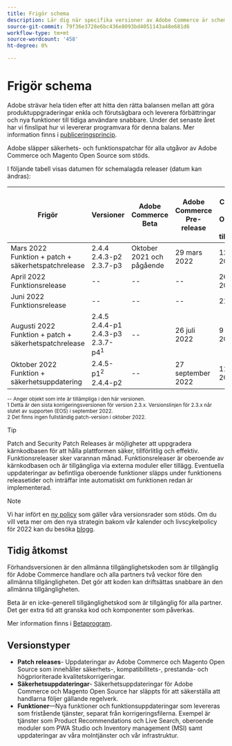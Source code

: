 ```yaml
---
title: Frigör schema
description: Lär dig när specifika versioner av Adobe Commerce är schemalagda för betaversion, förhandsversioner och allmän tillgänglighet.
source-git-commit: 79f36e3728e6bc436e8093bd4051143a48e681d6
workflow-type: tm+mt
source-wordcount: '458'
ht-degree: 0%

---
```



# Frigör schema

Adobe strävar hela tiden efter att hitta den rätta balansen mellan att göra produktuppgraderingar enkla och förutsägbara och leverera förbättringar och nya funktioner till tidiga användare snabbare. Under det senaste året har vi finslipat hur vi levererar programvara för denna balans. Mer information finns i [publiceringsprincip](policy.md).

Adobe släpper säkerhets- och funktionspatchar för alla utgåvor av Adobe Commerce och Magento Open Source som stöds.

I följande tabell visas datumen för schemalagda releaser (datum kan ändras):

| Frigör | Versioner | Adobe Commerce Beta | Adobe Commerce Pre-release | Adobe Commerce &amp; Magento Open Source<br>Allmän tillgänglighet |
|-----------------------------------------------------------------|-------------------------------------------------------|---------------------------|----------------------------------|---------------------------------------------------------------------|
| Mars 2022<br>Funktion + patch + säkerhetspatchrelease | 2.4.4<br>2.4.3-p2<br>2.3.7-p3 | Oktober 2021 och pågående | 29 mars 2022 | 12 april 2022 |
| April 2022<br>Funktionsrelease | \-\- | \-\- | \-\- | 26 april 2022 |
| Juni 2022<br>Funktionsrelease | \-\- | \-\- | \-\- | 21 juni 2022 |
| Augusti 2022<br>Funktion + patch + säkerhetspatchrelease | 2.4.5<br>2.4.4-p1<br>2.4.3-p3<br>2.3.7-p4<sup>1</sup> | \-\- | 26 juli 2022 | 9 augusti 2022 |
| Oktober 2022<br>Funktion + säkerhetsuppdatering | 2.4.5-p1<sup>2</sup><br>2.4.4-p2 | \-\- | 27 september 2022 | 11 oktober 2022 |

<sup>\-\- Anger objekt som inte är tillämpliga i den här versionen.</sup><br>
<sup>1 Detta är den sista korrigeringsversionen för version 2.3.x. Versionslinjen för 2.3.x når slutet av supporten (EOS) i september 2022.</sup><br>
<sup>2 Det finns ingen fullständig patch-version i oktober 2022.</sup><br>

>[!TIP]
>
>Patch and Security Patch Releases är möjligheter att uppgradera kärnkodbasen för att hålla plattformen säker, tillförlitlig och effektiv. Funktionsreleaser sker varannan månad. Funktionsreleaser är oberoende av kärnkodbasen och är tillgängliga via externa moduler eller tillägg. Eventuella uppdateringar av befintliga oberoende funktioner släpps under funktionens releasetider och inträffar inte automatiskt om funktionen redan är implementerad.

>[!NOTE]
>
>Vi har infört en [ny policy](https://www.adobe.com/content/dam/cc/en/legal/terms/enterprise/pdfs/Adobe-Commerce-Software-Lifecycle-Policy.pdf) som gäller våra versionsrader som stöds. Om du vill veta mer om den nya strategin bakom vår kalender och livscykelpolicy för 2022 kan du besöka [blogg](https://business.adobe.com/blog/how-to/accelerating-innovation-through-simplified-release-strategy).

## Tidig åtkomst

Förhandsversionen är den allmänna tillgänglighetskoden som är tillgänglig för Adobe Commerce handlare och alla partners två veckor före den allmänna tillgängligheten. Det gör att koden kan driftsättas snabbare än den allmänna tillgängligheten.

Beta är en icke-generell tillgänglighetskod som är tillgänglig för alla partner. Det ger extra tid att granska kod och komponenter som påverkas.

Mer information finns i [Betaprogram](beta-program.md).

## Versionstyper

- **Patch releases**- Uppdateringar av Adobe Commerce och Magento Open Source som innehåller säkerhets-, kompatibilitets-, prestanda- och högprioriterade kvalitetskorrigeringar.
- **Säkerhetsuppdateringar**- Säkerhetsuppdateringar för Adobe Commerce och Magento Open Source har släppts för att säkerställa att handlarna följer gällande regelverk.
- **Funktioner**—Nya funktioner och funktionsuppdateringar som levereras som fristående tjänster, separat från korrigeringsfilerna. Exempel är tjänster som Product Recommendations och Live Search, oberoende moduler som PWA Studio och Inventory management (MSI) samt uppdateringar av våra molntjänster och vår infrastruktur.
